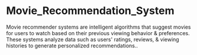 # Movie_Recommendation_System
Movie recommender systems are intelligent algorithms that suggest movies for users to watch based on their previous viewing behavior &amp; preferences. These systems analyze data such as users' ratings, reviews, &amp; viewing histories to generate personalized recommendations.. 
